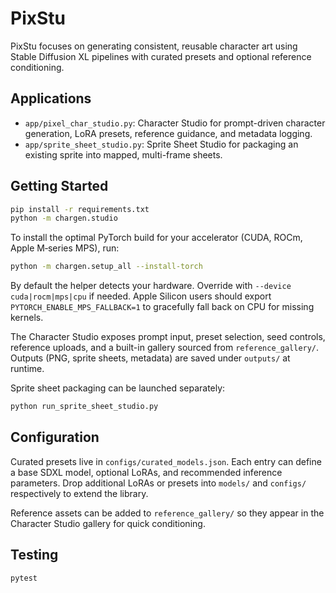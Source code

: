 # PixStu

PixStu focuses on generating consistent, reusable character art using Stable Diffusion XL pipelines with curated presets and optional reference conditioning.

## Applications

- `app/pixel_char_studio.py`: Character Studio for prompt-driven character generation, LoRA presets, reference guidance, and metadata logging.
- `app/sprite_sheet_studio.py`: Sprite Sheet Studio for packaging an existing sprite into mapped, multi-frame sheets.

## Getting Started

```bash
pip install -r requirements.txt
python -m chargen.studio
```

To install the optimal PyTorch build for your accelerator (CUDA, ROCm, Apple M‑series MPS), run:

```bash
python -m chargen.setup_all --install-torch
```

By default the helper detects your hardware. Override with `--device cuda|rocm|mps|cpu` if needed. Apple Silicon users should export `PYTORCH_ENABLE_MPS_FALLBACK=1` to gracefully fall back on CPU for missing kernels.

The Character Studio exposes prompt input, preset selection, seed controls, reference uploads, and a built-in gallery sourced from `reference_gallery/`. Outputs (PNG, sprite sheets, metadata) are saved under `outputs/` at runtime.

Sprite sheet packaging can be launched separately:

```bash
python run_sprite_sheet_studio.py
```

## Configuration

Curated presets live in `configs/curated_models.json`. Each entry can define a base SDXL model, optional LoRAs, and recommended inference parameters. Drop additional LoRAs or presets into `models/` and `configs/` respectively to extend the library.

Reference assets can be added to `reference_gallery/` so they appear in the Character Studio gallery for quick conditioning.

## Testing

```bash
pytest
```
